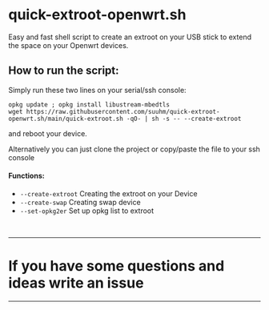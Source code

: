 # quick-extroot-openwrt.sh
Easy and fast shell script to create an extroot on your USB stick to extend the space on your Openwrt devices.

## How to run the script:
Simply run these two lines on your serial/ssh console: 
```
opkg update ; opkg install libustream-mbedtls
wget https://raw.githubusercontent.com/suuhm/quick-extroot-openwrt.sh/main/quick-extroot.sh -qO- | sh -s -- --create-extroot 
```
and reboot your device.

Alternatively you can just clone the project or copy/paste the file to your ssh console

#### Functions:
- ```--create-extroot``` Creating the extroot on your Device
- ```--create-swap``` Creating swap device
- ```--set-opkg2er``` Set up opkg list to extroot

<br>
<hr>

# If you have some questions and ideas write an issue

<hr>
